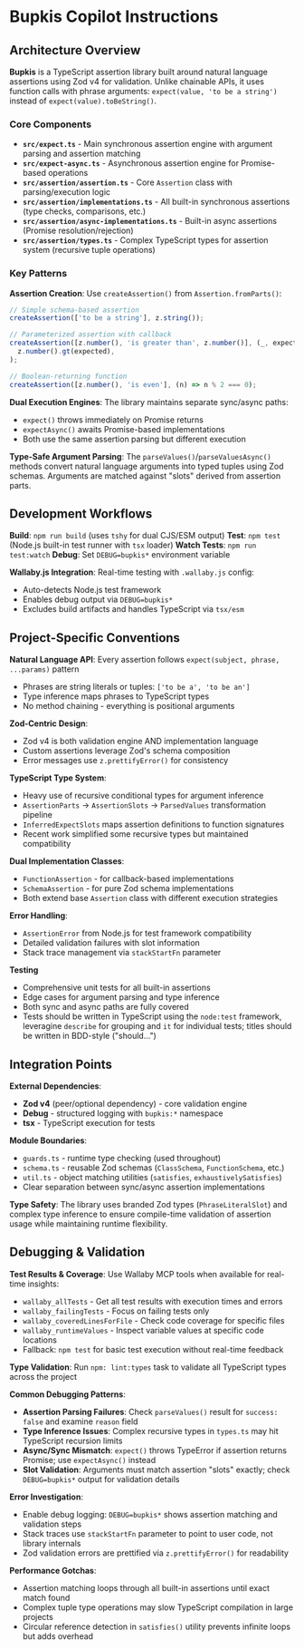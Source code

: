 # Bupkis Copilot Instructions

## Architecture Overview

**Bupkis** is a TypeScript assertion library built around natural language assertions using Zod v4 for validation. Unlike chainable APIs, it uses function calls with phrase arguments: `expect(value, 'to be a string')` instead of `expect(value).toBeString()`.

### Core Components

- **`src/expect.ts`** - Main synchronous assertion engine with argument parsing and assertion matching
- **`src/expect-async.ts`** - Asynchronous assertion engine for Promise-based operations
- **`src/assertion/assertion.ts`** - Core `Assertion` class with parsing/execution logic
- **`src/assertion/implementations.ts`** - All built-in synchronous assertions (type checks, comparisons, etc.)
- **`src/assertion/async-implementations.ts`** - Built-in async assertions (Promise resolution/rejection)
- **`src/assertion/types.ts`** - Complex TypeScript types for assertion system (recursive tuple operations)

### Key Patterns

**Assertion Creation**: Use `createAssertion()` from `Assertion.fromParts()`:

```ts
// Simple schema-based assertion
createAssertion(['to be a string'], z.string());

// Parameterized assertion with callback
createAssertion([z.number(), 'is greater than', z.number()], (_, expected) =>
  z.number().gt(expected),
);

// Boolean-returning function
createAssertion([z.number(), 'is even'], (n) => n % 2 === 0);
```

**Dual Execution Engines**: The library maintains separate sync/async paths:

- `expect()` throws immediately on Promise returns
- `expectAsync()` awaits Promise-based implementations
- Both use the same assertion parsing but different execution

**Type-Safe Argument Parsing**: The `parseValues()`/`parseValuesAsync()` methods convert natural language arguments into typed tuples using Zod schemas. Arguments are matched against "slots" derived from assertion parts.

## Development Workflows

**Build**: `npm run build` (uses `tshy` for dual CJS/ESM output)
**Test**: `npm test` (Node.js built-in test runner with `tsx` loader)
**Watch Tests**: `npm run test:watch`
**Debug**: Set `DEBUG=bupkis*` environment variable

**Wallaby.js Integration**: Real-time testing with `.wallaby.js` config:

- Auto-detects Node.js test framework
- Enables debug output via `DEBUG=bupkis*`
- Excludes build artifacts and handles TypeScript via `tsx/esm`

## Project-Specific Conventions

**Natural Language API**: Every assertion follows `expect(subject, phrase, ...params)` pattern

- Phrases are string literals or tuples: `['to be a', 'to be an']`
- Type inference maps phrases to TypeScript types
- No method chaining - everything is positional arguments

**Zod-Centric Design**:

- Zod v4 is both validation engine AND implementation language
- Custom assertions leverage Zod's schema composition
- Error messages use `z.prettifyError()` for consistency

**TypeScript Type System**:

- Heavy use of recursive conditional types for argument inference
- `AssertionParts` → `AssertionSlots` → `ParsedValues` transformation pipeline
- `InferredExpectSlots` maps assertion definitions to function signatures
- Recent work simplified some recursive types but maintained compatibility

**Dual Implementation Classes**:

- `FunctionAssertion` - for callback-based implementations
- `SchemaAssertion` - for pure Zod schema implementations
- Both extend base `Assertion` class with different execution strategies

**Error Handling**:

- `AssertionError` from Node.js for test framework compatibility
- Detailed validation failures with slot information
- Stack trace management via `stackStartFn` parameter

**Testing**

- Comprehensive unit tests for all built-in assertions
- Edge cases for argument parsing and type inference
- Both sync and async paths are fully covered
- Tests should be written in TypeScript using the `node:test` framework, leveragine `describe` for grouping and `it` for individual tests; titles should be written in BDD-style ("should...")

## Integration Points

**External Dependencies**:

- **Zod v4** (peer/optional dependency) - core validation engine
- **Debug** - structured logging with `bupkis:*` namespace
- **tsx** - TypeScript execution for tests

**Module Boundaries**:

- `guards.ts` - runtime type checking (used throughout)
- `schema.ts` - reusable Zod schemas (`ClassSchema`, `FunctionSchema`, etc.)
- `util.ts` - object matching utilities (`satisfies`, `exhaustivelySatisfies`)
- Clear separation between sync/async assertion implementations

**Type Safety**: The library uses branded Zod types (`PhraseLiteralSlot`) and complex type inference to ensure compile-time validation of assertion usage while maintaining runtime flexibility.

## Debugging & Validation

**Test Results & Coverage**: Use Wallaby MCP tools when available for real-time insights:

- `wallaby_allTests` - Get all test results with execution times and errors
- `wallaby_failingTests` - Focus on failing tests only
- `wallaby_coveredLinesForFile` - Check code coverage for specific files
- `wallaby_runtimeValues` - Inspect variable values at specific code locations
- Fallback: `npm test` for basic test execution without real-time feedback

**Type Validation**: Run `npm: lint:types` task to validate all TypeScript types across the project

**Common Debugging Patterns**:

- **Assertion Parsing Failures**: Check `parseValues()` result for `success: false` and examine `reason` field
- **Type Inference Issues**: Complex recursive types in `types.ts` may hit TypeScript recursion limits
- **Async/Sync Mismatch**: `expect()` throws TypeError if assertion returns Promise; use `expectAsync()` instead
- **Slot Validation**: Arguments must match assertion "slots" exactly; check `DEBUG=bupkis*` output for validation details

**Error Investigation**:

- Enable debug logging: `DEBUG=bupkis*` shows assertion matching and validation steps
- Stack traces use `stackStartFn` parameter to point to user code, not library internals
- Zod validation errors are prettified via `z.prettifyError()` for readability

**Performance Gotchas**:

- Assertion matching loops through all built-in assertions until exact match found
- Complex tuple type operations may slow TypeScript compilation in large projects
- Circular reference detection in `satisfies()` utility prevents infinite loops but adds overhead
